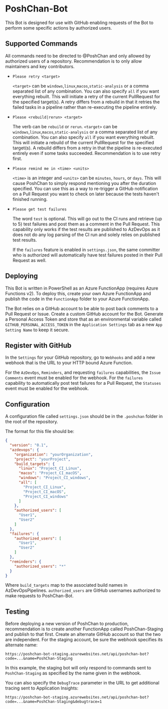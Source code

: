 # PoshChan-Bot

This Bot is designed for use with GitHub enabling requests of the Bot to perform some specific actions by authorized users.

## Supported Commands

All commands need to be directed to @PoshChan and only allowed by authorized users of a repository.
Recommendation is to only allow maintainers and key contributors.

* `Please retry <target>`

  `<target>` can be `windows`,`linux`,`macos`,`static-analysis` or a comma separated list of any combination.
  You can also specify `all` if you want everything rebuilt.
  This will initiate a retry of the current PullRequest for the specified target(s).
  A retry differs from a rebuild in that it retries the failed tasks in a pipeline rather than re-executing
  the pipeline entirely.

* `Please <rebuild|rerun> <target>`

  The verb can be `rebuild` or `rerun`.
  `<target>` can be `windows`,`linux`,`macos`,`static-analysis` or a comma separated list of any combination.
  You can also specify `all` if you want everything rebuilt.
  This will initiate a rebuild of the current PullRequest for the specified target(s).
  A rebuild differs from a retry in that the pipeline is re-executed entirely even if some tasks succeeded.
  Recommendation is to use retry first.

* `Please remind me in <time> <units>`

  `<time>` is an integer and `<units>` can be `minutes`, `hours`, or `days`.
  This will cause PoshChan to simply respond mentioning you after the duration specified.
  You can use this as a way to re-trigger a GitHub notification on a Pull Request you want to check on later because the tests haven't finished running.

* `Please get test failures`

  The word `test` is optional.
  This will go out to the CI runs and retrieve (up to 5) test failures and post them as a comment in the Pull Request.
  This capability only works if the test results are published to AzDevOps as it does not do any
  log parsing of the CI run and solely relies on published test results.

  If the `failures` feature is enabled in `settings.json`, the same committer who is authorized will
  automatically have test failures posted in their Pull Request as well.

## Deploying

This Bot is written in PowerShell as an Azure FunctionApp (requires Azure Functions v2).
To deploy this, create your own Azure FunctionApp and publish the code in the `FunctionApp` folder to your Azure FunctionApp.

The Bot relies on a GitHub account to be able to post back comments to a Pull Request or Issue.  Create a custom GitHub
account for the Bot.  Generate a Personal Access Token and store that as an environmental variable called `GITHUB_PERSONAL_ACCESS_TOKEN`
in the `Application Settings` tab as a new `App Setting Name` to keep it secure.

## Register with GitHub

In the `Settings` for your GitHub repository, go to `Webhooks` and add a new webhook that is the URL to your
HTTP bound Azure Function.

For the `AzDevOps`, `Reminders`, and requesting `failures` capabilities, the `Issue Comments` event must be enabled for the webhook.
For the `failures` capability to automatically post test failures for a Pull Request, the
`Statuses` event must be enabled for the webhook.

## Configuration

A configuration file called `settings.json` should be in the `.poshchan` folder in the root of the repository.

The format for this file should be:

```json
{
  "version": "0.1",
  "azdevops": {
    "organization": "yourOrganization",
    "project": "yourProject",
    "build_targets": {
      "linux": "Project_CI_Linux",
      "macos": "Project_CI_macOS",
      "windows": "Project_CI_windows",
      "all": [
        "Project_CI_Linux",
        "Project_CI_macOS",
        "Project_CI_windows"
      ]
    },
    "authorized_users": [
      "User1",
      "User2"
    ]
  },
  "failures": {
    "authorized_users": [
      "User1",
      "User2"
    ]
  },
  "reminders": {
    "authorized_users": "*"
  }
}
```

Where `build_targets` map to the associated build names in AzDevOpsPipelines.
`authorized_users` are GitHub usernames authorized to make requests to PoshChan-Bot.

## Testing

Before deploying a new version of PoshChan to production, recommendation is to
create another FunctionApp called PoshChan-Staging and publish to that first.
Create an alternate GitHub account so that the two are independent.
For the staging account, be sure the webhook specifies its alternate name:

```url
https://poshchan-bot-staging.azurewebsites.net/api/poshchan-bot?code=...&name=PoshChan-Staging
```

In this example, the staging bot will only respond to commands sent to `PoshChan-Staging` as
specified by the name given in the webhook.

You can also specify the `DebugTrace` parameter in the URL to get additional tracing
sent to Application Insights:

```url
https://poshchan-bot-staging.azurewebsites.net/api/poshchan-bot?code=...&name=PoshChan-Staging&debugtrace=1
```

